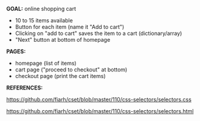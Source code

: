 **GOAL:** online shopping cart

- 10 to 15 items available
- Button for each item (name it "Add to cart")
- Clicking on "add to cart" saves the item to a cart (dictionary/array)
- "Next" button at bottom of homepage

**PAGES:**
- homepage (list of items)
- cart page ("proceed to checkout" at bottom)
- checkout page (print the cart items)


**REFERENCES:**

https://github.com/fiarh/cset/blob/master/110/css-selectors/selectors.css

https://github.com/fiarh/cset/blob/master/110/css-selectors/selectors.html
